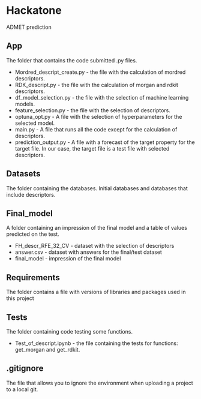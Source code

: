 # Hackatone
ADMET prediction 


## App
The folder that contains the code submitted .py files.

- Mordred_descript_create.py - the file with the calculation of mordred descriptors.
- RDK_descript.py - the file with the calculation of morgan and rdkit descriptors.
- df_model_selection.py - the file with the selection of machine learning models.
- feature_selection.py - the file with the selection of descriptors.
- optuna_opt.py - A file with the selection of hyperparameters for the selected model.
- main.py - A file that runs all the code except for the calculation of descriptors.
- prediction_output.py - A file with a forecast of the target property for the target file. In our case, the target file is a test file with selected descriptors.

## Datasets
The folder containing the databases. Initial databases and databases that include descriptors.

## Final_model
A folder containing an impression of the final model and a table of values predicted on the test.

- FH_descr_RFE_32_CV - dataset with the selection of descriptors
- answer.csv - dataset with answers for the final/test dataset
- final_model - impression of the final model

## Requirements
The folder contains a file with versions of libraries and packages used in this project

## Tests
The folder containing code testing some functions.

- Test_of_descript.ipynb - the file containing the tests for functions: get_morgan and get_rdkit.

## .gitignore 
The file that allows you to ignore the environment when uploading a project to a local git.
